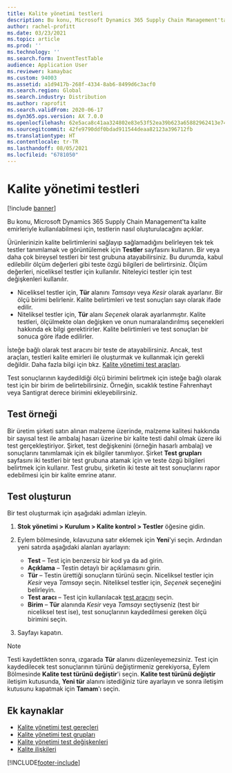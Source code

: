 ```yaml
---
title: Kalite yönetimi testleri
description: Bu konu, Microsoft Dynamics 365 Supply Chain Management'ta kalite emirleriyle kullanılabilmesi için, testlerin nasıl oluşturulacağını açıklar.
author: rachel-profitt
ms.date: 03/23/2021
ms.topic: article
ms.prod: ''
ms.technology: ''
ms.search.form: InventTestTable
audience: Application User
ms.reviewer: kamaybac
ms.custom: 94003
ms.assetid: a1d9417b-268f-4334-8ab6-8499d6c3acf0
ms.search.region: Global
ms.search.industry: Distribution
ms.author: raprofit
ms.search.validFrom: 2020-06-17
ms.dyn365.ops.version: AX 7.0.0
ms.openlocfilehash: 62e5aca8c41aa324802e83e53f52ea39b623a65882962413e743e6dd2671a901
ms.sourcegitcommit: 42fe9790ddf0bdad911544deaa82123a396712fb
ms.translationtype: HT
ms.contentlocale: tr-TR
ms.lasthandoff: 08/05/2021
ms.locfileid: "6781050"
---
```

# <a name="quality-management-tests"></a>Kalite yönetimi testleri

[!include [banner](../includes/banner.md)]

Bu konu, Microsoft Dynamics 365 Supply Chain Management'ta kalite emirleriyle kullanılabilmesi için, testlerin nasıl oluşturulacağını açıklar.

Ürünlerinizin kalite belirtimlerini sağlayıp sağlamadığını belirleyen tek tek testler tanımlamak ve görüntülemek için **Testler** sayfasını kullanın. Bir veya daha çok bireysel testleri bir test grubuna atayabilirsiniz. Bu durumda, kabul edilebilir ölçüm değerleri gibi teste özgü bilgileri de belirtirsiniz. Ölçüm değerleri, niceliksel testler için kullanılır. Niteleyici testler için test değişkenleri kullanılır.

- Niceliksel testler için, **Tür** alanını *Tamsayı* veya *Kesir* olarak ayarlanır. Bir ölçü birimi belirlenir. Kalite belirtimleri ve test sonuçları sayı olarak ifade edilir.
- Niteliksel testler için, **Tür** alanı *Seçenek* olarak ayarlanmıştır. Kalite testleri, ölçülmekte olan değişken ve onun numaralandırılmış seçenekleri hakkında ek bilgi gerektirirler. Kalite belirtimleri ve test sonuçları bir sonuca göre ifade edilirler.

İsteğe bağlı olarak test aracını bir teste de atayabilirsiniz. Ancak, test araçları, testleri kalite emirleri ile oluşturmak ve kullanmak için gerekli değildir. Daha fazla bilgi için bkz. [Kalite yönetimi test araçları](quality-test-instruments.md).

Test sonuçlarının kaydedildiği ölçü birimini belirtmek için isteğe bağlı olarak test için bir birim de belirtebilirsiniz. Örneğin, sıcaklık testine Fahrenhayt veya Santigrat derece birimini ekleyebilirsiniz.

## <a name="example-of-a-test"></a>Test örneği

Bir üretim şirketi satın alınan malzeme üzerinde, malzeme kalitesi hakkında bir sayısal test ile ambalaj hasarı üzerine bir kalite testi dahil olmak üzere iki test gerçekleştiriyor. Şirket, test değişkenini (örneğin hasarlı ambalaj) ve sonuçlarını tanımlamak için ek bilgiler tanımlıyor. Şirket **Test grupları** sayfasını iki testleri bir test grubuna atamak için ve teste özgü bilgileri belirtmek için kullanır. Test grubu, şirketin iki teste ait test sonuçlarını rapor edebilmesi için bir kalite emrine atanır.

## <a name="create-a-test"></a>Test oluşturun

Bir test oluşturmak için aşağıdaki adımları izleyin.

1. **Stok yönetimi \> Kurulum \> Kalite kontrol \> Testler** öğesine gidin.
1. Eylem bölmesinde, kılavuzuna satır eklemek için **Yeni**'yi seçin. Ardından yeni satırda aşağıdaki alanları ayarlayın:

    - **Test** – Test için benzersiz bir kod ya da ad girin.
    - **Açıklama** – Testin detaylı bir açıklamasını girin.
    - **Tür** – Testin ürettiği sonuçların türünü seçin. Niceliksel testler için *Kesir* veya *Tamsayı* seçin. Niteliksel testler için, *Seçenek* seçeneğini belirleyin.
    - **Test aracı** – Test için kullanılacak [test aracını](quality-test-instruments.md) seçin.
    - **Birim** – **Tür** alanında *Kesir* veya *Tamsayı* seçtiyseniz (test bir niceliksel test ise), test sonuçlarının kaydedilmesi gereken ölçü birimini seçin.

1. Sayfayı kapatın.

> [!NOTE]
> Testi kaydettikten sonra, ızgarada **Tür** alanını düzenleyemezsiniz. Test için kaydedilecek test sonuçlarının türünü değiştirmeniz gerekiyorsa, Eylem Bölmesinde **Kalite test türünü değiştir**'i seçin. **Kalite test türünü değiştir** iletişim kutusunda, **Yeni tür** alanını istediğiniz türe ayarlayın ve sonra iletişim kutusunu kapatmak için **Tamam**'ı seçin.

## <a name="additional-resources"></a>Ek kaynaklar

- [Kalite yönetimi test gereçleri](quality-test-instruments.md)
- [Kalite yönetimi test grupları](quality-test-groups.md)
- [Kalite yönetimi test değişkenleri](quality-test-variables.md)
- [Kalite ilişkileri](quality-associations.md)

[!INCLUDE[footer-include](../../includes/footer-banner.md)]
